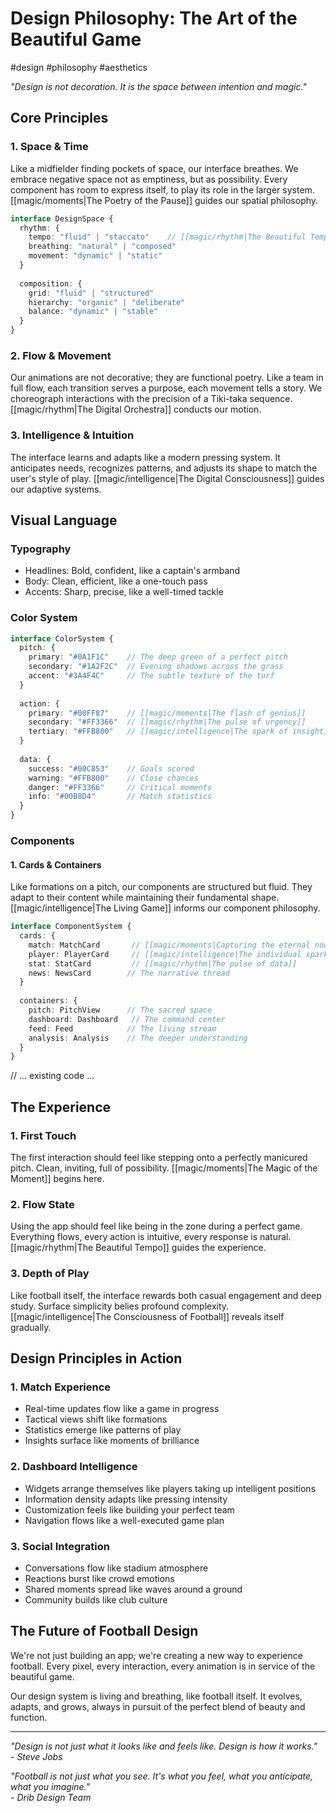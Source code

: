 # Design Philosophy: The Art of the Beautiful Game

#design #philosophy #aesthetics

*"Design is not decoration. It is the space between intention and magic."*

## Core Principles

### 1. Space & Time
Like a midfielder finding pockets of space, our interface breathes. We embrace negative space not as emptiness, but as possibility. Every component has room to express itself, to play its role in the larger system. [[magic/moments|The Poetry of the Pause]] guides our spatial philosophy.

```typescript
interface DesignSpace {
  rhythm: {
    tempo: "fluid" | "staccato"    // [[magic/rhythm|The Beautiful Tempo]]
    breathing: "natural" | "composed"
    movement: "dynamic" | "static"
  }
  
  composition: {
    grid: "fluid" | "structured"
    hierarchy: "organic" | "deliberate"
    balance: "dynamic" | "stable"
  }
}
```

### 2. Flow & Movement
Our animations are not decorative; they are functional poetry. Like a team in full flow, each transition serves a purpose, each movement tells a story. We choreograph interactions with the precision of a Tiki-taka sequence. [[magic/rhythm|The Digital Orchestra]] conducts our motion.

### 3. Intelligence & Intuition
The interface learns and adapts like a modern pressing system. It anticipates needs, recognizes patterns, and adjusts its shape to match the user's style of play. [[magic/intelligence|The Digital Consciousness]] guides our adaptive systems.

## Visual Language

### Typography
- Headlines: Bold, confident, like a captain's armband
- Body: Clean, efficient, like a one-touch pass
- Accents: Sharp, precise, like a well-timed tackle

### Color System
```typescript
interface ColorSystem {
  pitch: {
    primary: "#0A1F1C"    // The deep green of a perfect pitch
    secondary: "#1A2F2C"  // Evening shadows across the grass
    accent: "#3A4F4C"     // The subtle texture of the turf
  }
  
  action: {
    primary: "#00FF87"    // [[magic/moments|The flash of genius]]
    secondary: "#FF3366"  // [[magic/rhythm|The pulse of urgency]]
    tertiary: "#FFB800"   // [[magic/intelligence|The spark of insight]]
  }
  
  data: {
    success: "#00C853"    // Goals scored
    warning: "#FFB800"    // Close chances
    danger: "#FF3366"     // Critical moments
    info: "#00B8D4"       // Match statistics
  }
}
```

### Components

#### 1. Cards & Containers
Like formations on a pitch, our components are structured but fluid. They adapt to their content while maintaining their fundamental shape. [[magic/intelligence|The Living Game]] informs our component philosophy.

```typescript
interface ComponentSystem {
  cards: {
    match: MatchCard       // [[magic/moments|Capturing the eternal now]]
    player: PlayerCard     // [[magic/intelligence|The individual spark]]
    stat: StatCard         // [[magic/rhythm|The pulse of data]]
    news: NewsCard        // The narrative thread
  }
  
  containers: {
    pitch: PitchView      // The sacred space
    dashboard: Dashboard   // The command center
    feed: Feed            // The living stream
    analysis: Analysis    // The deeper understanding
  }
}
```

// ... existing code ...

## The Experience

### 1. First Touch
The first interaction should feel like stepping onto a perfectly manicured pitch. Clean, inviting, full of possibility. [[magic/moments|The Magic of the Moment]] begins here.

### 2. Flow State
Using the app should feel like being in the zone during a perfect game. Everything flows, every action is intuitive, every response is natural. [[magic/rhythm|The Beautiful Tempo]] guides the experience.

### 3. Depth of Play
Like football itself, the interface rewards both casual engagement and deep study. Surface simplicity belies profound complexity. [[magic/intelligence|The Consciousness of Football]] reveals itself gradually.

## Design Principles in Action

### 1. Match Experience
- Real-time updates flow like a game in progress
- Tactical views shift like formations
- Statistics emerge like patterns of play
- Insights surface like moments of brilliance

### 2. Dashboard Intelligence
- Widgets arrange themselves like players taking up intelligent positions
- Information density adapts like pressing intensity
- Customization feels like building your perfect team
- Navigation flows like a well-executed game plan

### 3. Social Integration
- Conversations flow like stadium atmosphere
- Reactions burst like crowd emotions
- Shared moments spread like waves around a ground
- Community builds like club culture

## The Future of Football Design

We're not just building an app; we're creating a new way to experience football. Every pixel, every interaction, every animation is in service of the beautiful game.

Our design system is living and breathing, like football itself. It evolves, adapts, and grows, always in pursuit of the perfect blend of beauty and function.

---

*"Design is not just what it looks like and feels like. Design is how it works."*  
*- Steve Jobs*

*"Football is not just what you see. It's what you feel, what you anticipate, what you imagine."*  
*- Drib Design Team* 